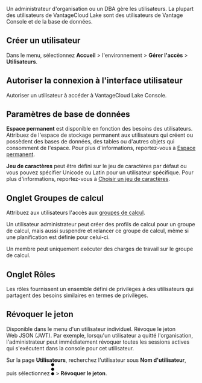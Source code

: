 Un administrateur d'organisation ou un DBA gère les utilisateurs. La plupart des utilisateurs de VantageCloud Lake sont des utilisateurs de Vantage Console et de la base de données.

Créer un utilisateur
--------------------

Dans le menu, sélectionnez **Accueil** \> l'environnement \> **Gérer l'accès** \> **Utilisateurs**.

Autoriser la connexion à l'interface utilisateur
------------------------------------------------

Autoriser un utilisateur à accéder à VantageCloud Lake Console.

Paramètres de base de données
-----------------------------

**Espace permanent** est disponible en fonction des besoins des utilisateurs. Attribuez de l'espace de stockage permanent aux utilisateurs qui créent ou possèdent des bases de données, des tables ou d'autres objets qui consomment de l'espace. Pour plus d'informations, reportez-vous à [Espace permanent](yvc1731523611301.md).

**Jeu de caractères** peut être défini sur le jeu de caractères par défaut ou vous pouvez spécifier Unicode ou Latin pour un utilisateur spécifique. Pour plus d'informations, reportez-vous à [Choisir un jeu de caractères](hnk1731523638342.md).

Onglet Groupes de calcul
------------------------

Attribuez aux utilisateurs l'accès aux [groupes de calcul](mqu1640280532737.md).

Un utilisateur administrateur peut créer des profils de calcul pour un groupe de calcul, mais aussi suspendre et relancer ce groupe de calcul, même si une planification est définie pour celui-ci.

Un membre peut uniquement exécuter des charges de travail sur le groupe de calcul.

Onglet Rôles
------------

Les rôles fournissent un ensemble défini de privilèges à des utilisateurs qui partagent des besoins similaires en termes de privilèges.

Révoquer le jeton
-----------------

Disponible dans le menu d'un utilisateur individuel. Révoque le jeton Web JSON (JWT). Par exemple, lorsqu'un utilisateur a quitté l'organisation, l'administrateur peut immédiatement révoquer toutes les sessions actives qui s'exécutent dans la console pour cet utilisateur.

Sur la page **Utilisateurs**, recherchez l'utilisateur sous **Nom d'utilisateur**, puis sélectionnez ![Kebab menu.](Images/zsz1597101912145.svg) \> **Révoquer le jeton**.
